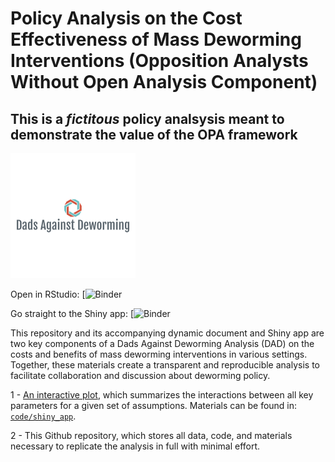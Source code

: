 
# Policy Analysis  on the Cost Effectiveness of Mass Deworming Interventions (Opposition Analysts Without Open Analysis Component)


## **This is a *fictitous* policy analsysis meant to demonstrate the value of the OPA framework**

<img width="200" src="./code/images/DAD_fake_logo.png">
<br>

Open in RStudio:
[![Binder](https://mybinder.org/v2/gh/opposition-policy-analysis/pa-deworming-no/master?urlpath=rstudio)

Go straight to the Shiny app:
[![Binder](https://mybinder.org/v2/gh/opposition-policy-analysis/pa-deworming-no/master?urlpath=shiny/code/shiny_app/)

This repository and its accompanying dynamic document and Shiny app are
two key components of a Dads Against Deworming Analysis (DAD) on the costs and
benefits of mass deworming interventions in various settings. Together,
these materials create a transparent and reproducible analysis to
facilitate collaboration and discussion about deworming policy.

1 - [An interactive plot](https://keanulim123.shinyapps.io/pa-deworming-no-shiny-app/),
which summarizes the interactions between all key parameters for a given
set of assumptions. Materials can be found in:
[`code/shiny_app`](https://github.com/opposition-policy-analysis/pa-deworming-no/tree/master/code/shiny_app).

2 - This Github repository, which stores all data, code, and materials
necessary to replicate the analysis in full with minimal effort.
